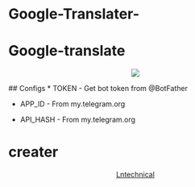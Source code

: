 # Google-Translater-

# Google-translate
<p align="center">
  <a href="https://www.python.org">
    <img src="http://ForTheBadge.com/images/badges/made-with-python.svg">
  </a>
</p>
## Configs
* TOKEN  - Get bot token from @BotFather

* APP_ID        - From my.telegram.org 

* API_HASH      - From my.telegram.org

# creater 
<p align = "center">
  <a href ="https://t.me/lntechnical">
Lntechnical
  </a>
</p>
